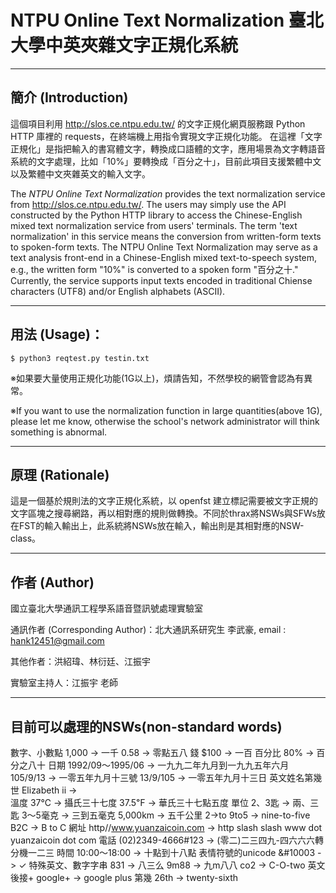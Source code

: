 # NTPU Online Text Normalization 臺北大學中英夾雜文字正規化系統 


---

## 簡介 (Introduction)
這個項目利用 <a href="http://slos.ce.ntpu.edu.tw/">http://slos.ce.ntpu.edu.tw/</a> 的文字正規化網頁服務跟 Python HTTP 庫裡的 requests，在終端機上用指令實現文字正規化功能。
在這裡「文字正規化」是指把輸入的書寫體文字，轉換成口語體的文字，應用場景為文字轉語音系統的文字處理，比如「10%」要轉換成「百分之十」，目前此項目支援繁體中文以及繁體中文夾雜英文的輸入文字。

The *NTPU Online Text Normalization* provides the text normalization service from http://slos.ce.ntpu.edu.tw/. The users may simply use the API constructed by the Python HTTP library to access the Chinese-English mixed text normalization service from users' terminals. The term 'text normalization' in this service means the conversion from written-form texts to spoken-form texts. The NTPU Online Text Normalization may serve as a text analysis front-end in a Chinese-English mixed text-to-speech system, e.g., the written form "10%" is converted to a spoken form "百分之十." Currently, the service supports input texts encoded in traditional Chiense characters (UTF8) and/or English alphabets (ASCII).

---

## 用法 (Usage)：
```
$ python3 reqtest.py testin.txt
```
※如果要大量使用正規化功能(1G以上)，煩請告知，不然學校的網管會認為有異常。

※If you want to use the normalization function in large quantities(above 1G), please let me know, otherwise the school's network administrator will think something is abnormal.

---

## 原理 (Rationale)

這是一個基於規則法的文字正規化系統，以 openfst 建立標記需要被文字正規的文字區塊之搜尋網路，再以相對應的規則做轉換。不同於thrax將NSWs與SFWs放在FST的輸入輸出上，此系統將NSWs放在輸入，輸出則是其相對應的NSW-class。

---

## 作者 (Author)
國立臺北大學通訊工程學系語音暨訊號處理實驗室

通訊作者 (Corresponding Author)：北大通訊系研究生 李武豪, email : hank12451@gmail.com

其他作者：洪紹瑋、林衍廷、江振宇

實驗室主持人：江振宇 老師

---

## 目前可以處理的NSWs(non-standard words)
數字、小數點
  1,000 -> 一千 
  0.58 -> 零點五八
錢
  $100 ->  一百
百分比
  80% ->  百分之八十
日期
  1992/09～1995/06 ->  一九九二年九月到一九九五年六月
  105/9/13 ->  一零五年九月十三號
  13/9/105 ->  一零五年九月十三日
英文姓名第幾世
  Elizabeth ii ->  
溫度
  37℃ ->  攝氏三十七度
  37.5℉ ->  華氏三十七點五度
單位
  2、3匙 ->  兩、三匙
  3～5毫克 ->  三到五毫克
  5,000km ->  五千公里
2->to
  9to5 ->  nine-to-five 
  B2C ->  B to C
網址
  http//www.yuanzaicoin.com ->  http slash  slash www dot yuanzaicoin dot com
電話
  (02)2349-4666#123 ->  (零二)二三四九-四六六六轉分機一二三
時間
  10:00～18:00 ->  十點到十八點
表情符號的unicode 
  &#10003 ->  ✓
特殊英文、數字字串
  831 ->  八三么
  9m88 ->  九m八八
  co2 ->  C-O-two
英文後接+
  google+ ->  google plus
第幾
  26th ->  twenty-sixth
